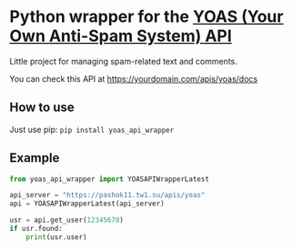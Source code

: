 # Python wrapper for the [YOAS (Your Own Anti-Spam System) API](https://github.com/Pashok111/YOAS-API)  
Little project for managing spam-related text and comments.

You can check this API at https://yourdomain.com/apis/yoas/docs
## How to use
Just use pip: `pip install yoas_api_wrapper`
## Example
```python
from yoas_api_wrapper import YOASAPIWrapperLatest

api_server = "https://pashok11.tw1.su/apis/yoas"
api = YOASAPIWrapperLatest(api_server)

usr = api.get_user(12345678)
if usr.found:
    print(usr.user)
```